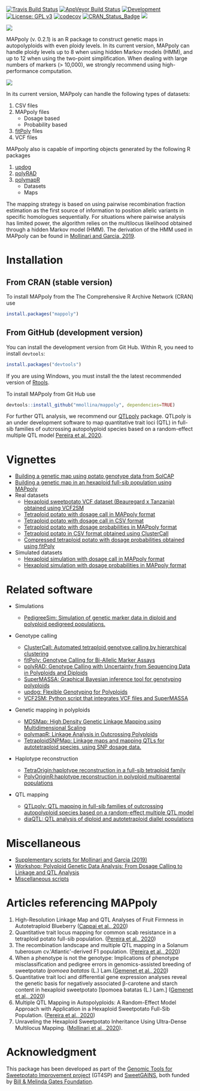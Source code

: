 [![Travis Build Status](https://travis-ci.org/mmollina/MAPpoly.svg?branch=master)](https://travis-ci.org/mmollina/MAPpoly) 
[![AppVeyor Build Status](https://ci.appveyor.com/api/projects/status/github/mmollina/mappoly?branch=master&svg=true)](https://ci.appveyor.com/project/mmollina/mappoly)
[![Development](https://img.shields.io/badge/development-active-blue.svg)](https://img.shields.io/badge/development-active-blue.svg)
[![License: GPL v3](https://img.shields.io/badge/License-GPL%20v3-blue.svg)](https://www.gnu.org/licenses/gpl-3.0)
[![codecov](https://codecov.io/github/mmollina/MAPpoly/branch/master/graphs/badge.svg)](https://codecov.io/github/mmollina/MAPpoly)
[![CRAN_Status_Badge](http://www.r-pkg.org/badges/version/mappoly)](https://cran.r-project.org/package=mappoly)
[![](http://cranlogs.r-pkg.org/badges/grand-total/mappoly)](https://cran.r-project.org/package=mappoly)

![](https://raw.githubusercontent.com/mmollina/MAPpoly/master/mappoly_hexsticker.png)

MAPpoly (v. 0.2.1) is an R package to construct genetic maps in autopolyploids with even ploidy levels. In its current version, MAPpoly can handle ploidy levels up to 8 when using hidden Markov models (HMM), and up to 12 when using the two-point simplification. When dealing with large numbers of markers (> 10,000), we strongly recommend using high-performance computation. 

![](https://raw.githubusercontent.com/mmollina/MAPpoly/master/mappoly.gif)


In its current version, MAPpoly can handle the following types of datasets:

1. CSV files 
2. MAPpoly files
    - Dosage based
    - Probability based
3. [fitPoly](https://CRAN.R-project.org/package=fitPoly) files
4. VCF files

MAPpoly also is capable of importing objects generated by the following R packages 

1. [updog](https://CRAN.R-project.org/package=updog)
2. [polyRAD](https://CRAN.R-project.org/package=polyRAD)
3. [polymapR](https://CRAN.R-project.org/package=polymapR)
    - Datasets
    - Maps

The mapping strategy is based on using pairwise recombination fraction estimation as the first source of information to position allelic variants in specific homologues sequentially. For situations where pairwise analysis has limited power, the algorithm relies on the multilocus likelihood obtained through a hidden Markov model (HMM). The derivation of the HMM used in MAPpoly can be found in [Mollinari and Garcia, 2019](https://doi.org/10.1534/g3.119.400378). 

# Installation

## From CRAN (stable version)

To install MAPpoly from the The Comprehensive R Archive Network (CRAN) use

```R
install.packages("mappoly")
```

## From GitHub (development version)

You can install the development version from Git Hub. Within R, you need to install `devtools`:

```R
install.packages("devtools")
```

If you are using Windows, you must install the the latest recommended version of [Rtools](https://cran.r-project.org/bin/windows/Rtools/).

To install MAPpoly from Git Hub use

```R
devtools::install_github("mmollina/mappoly", dependencies=TRUE)
```

For further QTL analysis, we recommend our [QTLpoly](https://github.com/guilherme-pereira/QTLpoly) package. QTLpoly is an under development software to map quantitative trait loci (QTL) in full-sib families of outcrossing autopolyploid species based on a random-effect multiple QTL model [Pereira et al. 2020](https://doi.org/10.1534/genetics.120.303080). 

# Vignettes
* [Building a genetic map using potato genotype data from SolCAP](https://mmollina.github.io/MAPpoly_vignettes/vignette_tetraploid/vignette_tetraploid.html)
* [Building a genetic map in an hexaploid full-sib population using MAPpoly](https://mmollina.github.io/tutorials/hexa_fake/haxaploid_map_construction.html)
* Real datasets
  * [Hexaploid sweetpotato VCF dataset (Beauregard x Tanzania) obtained using VCF2SM](https://github.com/mmollina/MAPpoly_vignettes/tree/master/data/BT)
  * [Tetraploid potato with dosage call in MAPpoly format](https://github.com/mmollina/MAPpoly_vignettes/blob/master/data/SolCAP_dosage)
  * [Tetraploid potato with dosage call in CSV format](https://github.com/mmollina/MAPpoly_vignettes/blob/master/data/tetra_solcap.csv)
  * [Tetraploid potato with dosage probabilities in MAPpoly format](https://github.com/mmollina/MAPpoly_vignettes/blob/master/data/SolCAP)
  * [Tetraploid potato in CSV format obtained using ClusterCall](https://raw.githubusercontent.com/mmollina/B2721_map/master/cluster_call/B2721_CC.csv)
  * [Compressed tetraploid potato with dosage probabilities obtained using fitPoly](https://github.com/mmollina/SCRI/raw/main/data/fitpoly_tetra_call/B2721_scores.zip)
* Simulated datasets
   * [Hexaploid simulation with dosage call in MAPpoly format](https://github.com/mmollina/MAPpoly_vignettes/blob/master/data/hexafake)
   * [Hexaploid simulation with dosage probabilities in MAPpoly format](https://github.com/mmollina/MAPpoly_vignettes/blob/master/data/hexafake_geno_dist)
   
  
# Related software

* Simulations
  * [PedigreeSim: Simulation of genetic marker data in diploid and polyploid pedigreed populations.](https://www.wur.nl/en/show/Software-PedigreeSim.htm)

* Genotype calling
  * [ClusterCall: Automated tetraploid genotype calling by hierarchical clustering](https://potatobreeding.cals.wisc.edu/software/)
  * [fitPoly: Genotype Calling for Bi-Allelic Marker Assays](https://CRAN.R-project.org/package=fitPoly)
  * [polyRAD: Genotype Calling with Uncertainty from Sequencing Data in Polyploids and Diploids](https://CRAN.R-project.org/package=polyRAD)
  * [SuperMASSA: Graphical Bayesian inference tool for genotyping polyploids](https://bitbucket.org/orserang/supermassa)
  * [updog: Flexible Genotyping for Polyploids](https://CRAN.R-project.org/package=updog)
  * [VCF2SM: Python script that integrates VCF files and SuperMASSA](https://github.com/guilherme-pereira/vcf2sm)
 
* Genetic mapping in polyploids
  * [MDSMap: High Density Genetic Linkage Mapping using Multidimensional Scaling](https://CRAN.R-project.org/package=MDSMap)
  * [polymapR: Linkage Analysis in Outcrossing Polyploids](https://CRAN.R-project.org/package=polymapR)
  * [TetraploidSNPMap: Linkage maps and mapping QTLs for autotetraploid species, using SNP dosage data.](https://www.bioss.ac.uk/knowledge/tetraploidmap/)
  
  
* Haplotype reconstruction
  * [TetraOrigin:haplotype reconstruction in a full-sib tetraploid family](https://github.com/chaozhi/TetraOrigin)
  * [PolyOriginR:haplotype reconstruction in polyploid multiparental populations](https://github.com/chaozhi/PolyOriginR)

* QTL mapping
  * [QTLpoly: QTL mapping in full-sib families of outcrossing autopolyploid species based on a random-effect multiple QTL model](https://github.com/guilherme-pereira/QTLpoly)
  * [diaQTL: QTL analysis of diploid and autotetraploid diallel populations](https://github.com/jendelman/diaQTL)

# Miscellaneous
* [Supplementary scripts for Mollinari and Garcia (2019)](https://github.com/mmollina/Autopolyploid_Linkage)
* [Workshop: Polyploid Genetic Data Analysis: From Dosage Calling to Linkage and QTL Analysis](http://152.1.45.19/esalq_2019.html)
* [Miscellaneous scripts](https://github.com/mmollina/MAPpoly_vignettes/blob/master/README.md)

# Articles referencing MAPpoly

1. High-Resolution Linkage Map and QTL Analyses of Fruit Firmness in Autotetraploid Blueberry ([Cappai et al., 2020](https://doi.org/10.3389/fpls.2020.562171))
2. Quantitative trait locus mapping for common scab resistance in a tetraploid potato full-sib population. ([Pereira et al., 2020](https://doi.org/10.1101/2020.10.24.353557))
3. The recombination landscape and multiple QTL mapping in a Solanum tuberosum cv.'Atlantic'-derived F1 population. ([Pereira et al., 2020](https://doi.org/10.1101/2020.08.24.265397))
4. When a phenotype is not the genotype: Implications of phenotype misclassification and pedigree errors in genomics-assisted breeding of sweetpotato *Ipomoea batatas* (L.) Lam.([Gemenet et al., 2020](https://doi.org/10.1101/747469 ))
5. Quantitative trait loci and differential gene expression analyses reveal the genetic basis for negatively associated β-carotene and starch content in hexaploid sweetpotato [Ipomoea batatas (L.) Lam.] ([Gemenet et al., 2020](https://doi.org/10.1007/s00122-019-03437-7))
6. Multiple QTL Mapping in Autopolyploids: A Random-Effect Model Approach with Application in a Hexaploid Sweetpotato Full-Sib Population. ([Pereira et al., 2020](https://doi.org/10.1534/genetics.120.303080))
7. Unraveling the Hexaploid Sweetpotato Inheritance Using Ultra-Dense Multilocus Mapping. ([Mollinari et al., 2020](https://doi.org/10.1534/g3.119.400620)).

# Acknowledgment

This package has been developed as part of the [Genomic Tools for Sweetpotato Improvement project](https://sweetpotatogenomics.cals.ncsu.edu/) (GT4SP) and [SweetGAINS](https://cgspace.cgiar.org/handle/10568/106838), both funded by [Bill & Melinda Gates Foundation](https://www.gatesfoundation.org/).
